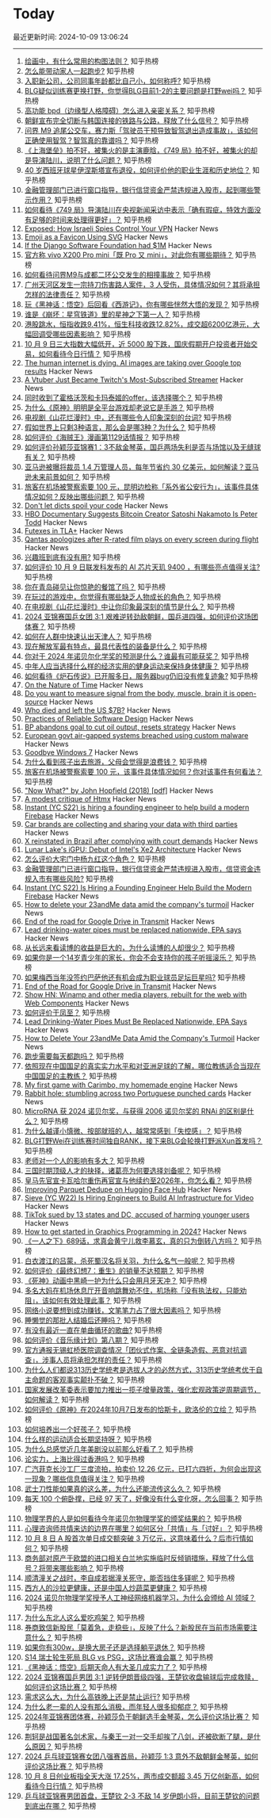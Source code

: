 # Today

最近更新时间: 2024-10-09 13:06:24

--- 
1. [绘画中，有什么常用的构图法则？](https://www.zhihu.com/question/362048641) 知乎热榜
2. [怎么能带动家人一起跑步?](https://www.zhihu.com/question/667659129) 知乎热榜
3. [入职新公司，公司同事年龄都比自己小，如何称呼?](https://www.zhihu.com/question/671622742) 知乎热榜
4. [BLG疑似训练赛更换打野，你觉得BLG目前1-2的主要问题是打野wei吗？](https://www.zhihu.com/question/777613592) 知乎热榜
5. [高功能 bpd（边缘型人格障碍）怎么进入亲密关系？](https://www.zhihu.com/question/666596400) 知乎热榜
6. [朝鲜宣布完全切断与韩国连接的铁路与公路，释放了什么信号？](https://www.zhihu.com/question/788939859) 知乎热榜
7. [问界 M9 追尾公交车，赛力斯「驾驶员干预导致智驾退出造成事故」，该如何正确使用智驾？智驾真的靠谱吗？](https://www.zhihu.com/question/748626385) 知乎热榜
8. [《上海堡垒》拍不好，被集火的是主演鹿晗，《749 局》拍不好，被集火的却是导演陆川，说明了什么问题？](https://www.zhihu.com/question/720197075) 知乎热榜
9. [40 岁西班牙球星伊涅斯塔宣布退役，如何评价他的职业生涯和历史地位？](https://www.zhihu.com/question/782591337) 知乎热榜
10. [金融管理部门已进行窗口指导，银行信贷资金严禁违规进入股市，起到哪些警示作用？](https://www.zhihu.com/question/778093356) 知乎热榜
11. [如何看待《749 局》导演陆川在央视新闻采访中表示「确有瑕疵，特效方面没有足够的时间来处理得更好」？](https://www.zhihu.com/question/767015949) 知乎热榜
12. [Exposed: How Israeli Spies Control Your VPN](https://www.mintpressnews.com/exposed-how-israeli-spies-control-your-vpn/288259/) Hacker News
13. [Emoji as a Favicon Using SVG](https://css-tricks.com/emoji-as-a-favicon/) Hacker News
14. [If the Django Software Foundation had $1M](https://jacobian.org/2024/oct/8/dsf-one-million/) Hacker News
15. [官方称 vivo X200 Pro mini「既 Pro 又 mini」，对此你有哪些期待？](https://www.zhihu.com/question/770580739) 知乎热榜
16. [如何看待问界M9与成都二环公交发生的相撞事故？](https://www.zhihu.com/question/748626385) 知乎热榜
17. [广州天河区发生一宗持刀伤害路人案件，3 人受伤，具体情况如何？其将承担怎样的法律责任？](https://www.zhihu.com/question/782330896) 知乎热榜
18. [玩《黑神话：悟空》后回看《西游记》，你有哪些恍然大悟的发现？](https://www.zhihu.com/question/665592296) 知乎热榜
19. [谁是《崩坏：星穹铁道》里的星神之下第一人？](https://www.zhihu.com/question/752911482) 知乎热榜
20. [港股跳水，恒指收跌9.41%，恒生科技收跌12.82%，成交超6200亿港元，大幅回调受哪些因素影响？](https://www.zhihu.com/question/780815317) 知乎热榜
21. [10 月 9 日三大指数大幅低开，近 5000 股下跌，国庆假期开户投资者开始交易，如何看待今日行情？](https://www.zhihu.com/question/788585736) 知乎热榜
22. [The human internet is dying. AI images are taking over Google top results](https://old.reddit.com/r/ChatGPT/comments/1fye6tb/the_human_internet_is_dying_ai_images_taking_over/) Hacker News
23. [A Vtuber Just Became Twitch's Most-Subscribed Streamer](https://kotaku.com/ironmouse-kai-cenat-twitch-vtuber-sub-record-1851661798) Hacker News
24. [同时收到了霍格沃茨和卡玛泰姬的offer，该选择哪个？](https://www.zhihu.com/question/661774208) 知乎热榜
25. [为什么《原神》明明是全平台游戏却老说它是手游？](https://www.zhihu.com/question/778810125) 知乎热榜
26. [电视剧《山花烂漫时》中，还有哪些令人印象深刻的台词?](https://www.zhihu.com/question/750384433) 知乎热榜
27. [假如世界上只剩3种语言，那么会是哪3种？为什么？](https://www.zhihu.com/question/20209032) 知乎热榜
28. [如何评价《海贼王》漫画第1129话情报？](https://www.zhihu.com/question/784236831) 知乎热榜
29. [如何评价孙颖莎亚锦赛1：3不敌金琴英，国乒两场失利是否与场馆以及无缝球有关？](https://www.zhihu.com/question/784030628) 知乎热榜
30. [亚马逊被曝将裁员 1.4 万管理人员，每年节省约 30 亿美元，如何解读？亚马逊未来前景如何？](https://www.zhihu.com/question/758670234) 知乎热榜
31. [旅客在机场被警察索要 100 元，昆明边检称「系外省公安行为」，该事件具体情况如何？反映出哪些问题？](https://www.zhihu.com/question/772444247) 知乎热榜
32. [Don't let dicts spoil your code](https://roman.pt/posts/dont-let-dicts-spoil-your-code/) Hacker News
33. [HBO Documentary Suggests Bitcoin Creator Satoshi Nakamoto Is Peter Todd](https://www.bloomberg.com/news/articles/2024-10-09/hbo-documentary-suggests-bitcoin-creator-satoshi-nakamoto-is-peter-todd) Hacker News
34. [Futexes in TLA+](https://surfingcomplexity.blog/2024/10/05/futexes-in-tla/) Hacker News
35. [Qantas apologizes after R-rated film plays on every screen during flight](https://www.cnn.com/2024/10/07/travel/qantas-r-rated-movie-inflight-daddio-intl-hnk/index.html) Hacker News
36. [兴趣班到底有没有用?](https://www.zhihu.com/question/760889281) 知乎热榜
37. [如何评价 10 月 9 日联发科发布的 AI 芯片天玑 9400 ，有哪些亮点值得关注?](https://www.zhihu.com/question/668147698) 知乎热榜
38. [你在青岛碰见让你惊艳的餐馆了吗？](https://www.zhihu.com/question/655978606) 知乎热榜
39. [在玩过的游戏中，你觉得有哪些缺乏人物成长的角色？](https://www.zhihu.com/question/779955141) 知乎热榜
40. [在电视剧《山花烂漫时》中让你印象最深刻的情节是什么？](https://www.zhihu.com/question/695140246) 知乎热榜
41. [2024 亚锦赛国乒女团 3:1 艰难逆转劲敌朝鲜，国乒进四强，如何评价这场团体赛？](https://www.zhihu.com/question/785031970) 知乎热榜
42. [如何在人群中快速认出天津人？](https://www.zhihu.com/question/446117611) 知乎热榜
43. [现在解放军最有特点，最具代表性的装备是什么？](https://www.zhihu.com/question/24784338) 知乎热榜
44. [你对于 2024 年诺贝尔化学奖的预测是什么？谁最有可能获奖？](https://www.zhihu.com/question/666086192) 知乎热榜
45. [中年人应当选择什么样的经济实用的健身运动来保持身体健康？](https://www.zhihu.com/question/667470392) 知乎热榜
46. [如何看待《炉石传说》已开服多日，服务器bug仍旧没有修复迹象?](https://www.zhihu.com/question/712483709) 知乎热榜
47. [On the Nature of Time](https://writings.stephenwolfram.com/2024/10/on-the-nature-of-time/) Hacker News
48. [Do you want to measure signal from the body, muscle, brain it is open-source](https://www.preprints.org/manuscript/202409.1703/v1) Hacker News
49. [Who died and left the US $7B?](https://sherwood.news/power/who-died-and-left-the-us-7-billion-fayez-sarofim/) Hacker News
50. [Practices of Reliable Software Design](https://entropicthoughts.com/practices-of-reliable-software-design) Hacker News
51. [BP abandons goal to cut oil output, resets strategy](https://www.reuters.com/business/energy/bp-drops-oil-output-target-strategy-reset-sources-say-2024-10-07/) Hacker News
52. [European govt air-gapped systems breached using custom malware](https://www.welivesecurity.com/en/eset-research/mind-air-gap-goldenjackal-gooses-government-guardrails/) Hacker News
53. [Goodbye Windows 7](https://lilysthings.org/blog/goodbye-windows-7/) Hacker News
54. [为什么看到孩子出去旅游，父母会觉得是浪费钱？](https://www.zhihu.com/question/666192571) 知乎热榜
55. [旅客在机场被警察索要 100 元，该事件具体情况如何？你对该事件有何看法？](https://www.zhihu.com/question/772444247) 知乎热榜
56. ["Now What?" by John Hopfield (2018) [pdf]](https://pni.princeton.edu/sites/g/files/toruqf321/files/documents/John%20Hopfield%20Now%20What%203_0.pdf) Hacker News
57. [A modest critique of Htmx](https://chrisdone.com/posts/htmx-critique/) Hacker News
58. [Instant (YC S22) is hiring a founding engineer to help build a modern Firebase](https://news.ycombinator.com/item?id=41781768) Hacker News
59. [Car brands are collecting and sharing your data with third parties](https://www.abc.net.au/news/science/2024-10-09/car-brands-are-tracking-and-sharing-your-data-with-third-parties/104440742) Hacker News
60. [X reinstated in Brazil after complying with court demands](https://apnews.com/article/brazil-x-elon-musk-supreme-court-de-moraes-e32c4b4171e78cbe8994f53713a922f7) Hacker News
61. [Lunar Lake's iGPU: Debut of Intel's Xe2 Architecture](https://chipsandcheese.com/p/lunar-lakes-igpu-debut-of-intels) Hacker News
62. [怎么评价大宅门中杨九红这个角色？](https://www.zhihu.com/question/37669223) 知乎热榜
63. [金融管理部门已进行窗口指导，银行信贷资金严禁违规进入股市，信贷资金违规入市有哪些风险?](https://www.zhihu.com/question/778546627) 知乎热榜
64. [Instant (YC S22) Is Hiring a Founding Engineer Help Build the Modern Firebase](https://news.ycombinator.com/item?id=41781768) Hacker News
65. [How to delete your 23andMe data amid the company's turmoil](https://lifehacker.com/health/how-to-delete-23andme-data) Hacker News
66. [End of the road for Google Drive in Transmit](https://blog.panic.com/end-of-the-road-for-google-drive-and-transmit/) Hacker News
67. [Lead drinking-water pipes must be replaced nationwide, EPA says](https://www.nytimes.com/2024/10/08/climate/biden-epa-lead-pipes.html) Hacker News
68. [从长远来看读博的收益是巨大的，为什么读博的人却很少？](https://www.zhihu.com/question/562539993) 知乎热榜
69. [如果你是一个14岁青少年的家长，你会不会支持你的孩子听摇滚乐？](https://www.zhihu.com/question/629695716) 知乎热榜
70. [如果梅西当年没签约巴萨他还有机会成为职业球员足坛巨星吗?](https://www.zhihu.com/question/767579585) 知乎热榜
71. [End of the Road for Google Drive in Transmit](https://blog.panic.com/end-of-the-road-for-google-drive-and-transmit/) Hacker News
72. [Show HN: Winamp and other media players, rebuilt for the web with Web Components](https://player.style) Hacker News
73. [如何评价于凤至？](https://www.zhihu.com/question/371455967) 知乎热榜
74. [Lead Drinking-Water Pipes Must Be Replaced Nationwide, EPA Says](https://www.nytimes.com/2024/10/08/climate/biden-epa-lead-pipes.html) Hacker News
75. [How to Delete Your 23andMe Data Amid the Company's Turmoil](https://lifehacker.com/health/how-to-delete-23andme-data) Hacker News
76. [跑步需要每天都跑吗？](https://www.zhihu.com/question/668207733) 知乎热榜
77. [依照现在中国国足的真实实力水平和对亚洲足球的了解，哪位教练适合当现在中国国足的主教练？](https://www.zhihu.com/question/666388298) 知乎热榜
78. [My first game with Carimbo, my homemade engine](https://nullonerror.org/2024/10/08/my-first-game-with-carimbo/) Hacker News
79. [Rabbit hole: stumbling across two Portuguese punched cards](https://blog.jgc.org/2024/10/rabbit-hole-stumbling-across-two.html) Hacker News
80. [MicroRNA 获 2024 诺贝尔奖，与获得 2006 诺贝尔奖的 RNAi 的区别是什么？](https://www.zhihu.com/question/770664282) 知乎热榜
81. [为什么越谨小慎微、按部就班的人，越常常感到「失控感」？](https://www.zhihu.com/question/671400755) 知乎热榜
82. [BLG打野Wei在训练赛时间独自RANK，接下来BLG会轮换打野派Xun首发吗？](https://www.zhihu.com/question/777305442) 知乎热榜
83. [老师对一个人的影响有多大？](https://www.zhihu.com/question/285052074) 知乎热榜
84. [三国时期顶级人才的抉择，诸葛亮为何要选择刘备呢？](https://www.zhihu.com/question/672894384) 知乎热榜
85. [皇马先官宣卡瓦哈尔重伤再官宣与他续约至2026年，你怎么看？](https://www.zhihu.com/question/763263135) 知乎热榜
86. [Improving Parquet Dedupe on Hugging Face Hub](https://huggingface.co/blog/improve_parquet_dedupe) Hacker News
87. [Sieve (YC W22) Is Hiring Engineers to Build AI Infrastructure for Video](https://www.sievedata.com/) Hacker News
88. [TikTok sued by 13 states and DC, accused of harming younger users](https://www.reuters.com/legal/tiktok-sued-by-13-states-dc-accused-harming-younger-users-2024-10-08/) Hacker News
89. [How to get started in Graphics Programming in 2024?](https://twitter.com/rainbowpikmin/status/1842967087809237119) Hacker News
90. [《一人之下》689话，求真会黄宁儿救李慕玄，真的只为倒转八方吗？](https://www.zhihu.com/question/735672907) 知乎热榜
91. [白衣渡江的吕蒙，杀死蜀汉名将关羽，为什么名气一般呢？](https://www.zhihu.com/question/594134251) 知乎热榜
92. [如何评价《最终幻想7：重生》的销量不达预期？](https://www.zhihu.com/question/726342495) 知乎热榜
93. [《死神》动画中黑崎一护为什么只会用月牙天冲？](https://www.zhihu.com/question/660911215) 知乎热榜
94. [多名大妈在机场休息厅开音响跳舞劝不住，机场称「没有执法权，只能劝阻」，该如何有效处理此事？](https://www.zhihu.com/question/748727234) 知乎热榜
95. [网络小说要想到成功赚钱，文笔笔力占了很大因素吗？](https://www.zhihu.com/question/758016627) 知乎热榜
96. [睡懒觉的那批人结婚后还睡吗？](https://www.zhihu.com/question/767486093) 知乎热榜
97. [有没有最近一直在单曲循环的歌曲?](https://www.zhihu.com/question/666769653) 知乎热榜
98. [如何评价《音乐缘计划》第八期？](https://www.zhihu.com/question/762908484) 知乎热榜
99. [官方通报无锡虹桥医院调查情况「团伙式作案、全链条造假、恶意对抗调查」，涉事人员将承担怎样的责任？](https://www.zhihu.com/question/782345094) 知乎热榜
100. [为什么人们都说313历史学统考是选拔人才的必然方式，313历史学统考优于自主命题的客观事实颠扑不破？](https://www.zhihu.com/question/668291293) 知乎热榜
101. [国家发展改革委表示要加力推出一揽子增量政策，强化宏观政策逆周期调节，如何解读？](https://www.zhihu.com/question/777948761) 知乎热榜
102. [如何评价《原神》在2024年10月7日发布的恰斯卡，欧洛伦的立绘？](https://www.zhihu.com/question/772362008) 知乎热榜
103. [如何培养出一个好孩子？](https://www.zhihu.com/question/609097588) 知乎热榜
104. [什么样的运动适合长期坚持呀？](https://www.zhihu.com/question/669859545) 知乎热榜
105. [为什么总感觉近几年美剧没以前那么好看了？](https://www.zhihu.com/question/646099270) 知乎热榜
106. [论实力，上海比得过香港吗？](https://www.zhihu.com/question/616415317) 知乎热榜
107. [广汽菲克长沙工厂三度流拍，拍卖价 12.26 亿元，已打六四折，为何会出现这一现象？哪些信息值得关注？](https://www.zhihu.com/question/667686546) 知乎热榜
108. [武士刀性能如果真的这么差，为什么还能流传这么久？](https://www.zhihu.com/question/663780086) 知乎热榜
109. [每天 100 个俯卧撑，已经 97 天了，好像没有什么变化呀，怎么回事？](https://www.zhihu.com/question/665855919) 知乎热榜
110. [物理学界的人是如何看待今年诺贝尔物理学奖的颁奖结果的？](https://www.zhihu.com/question/782345083) 知乎热榜
111. [心理咨询师共情来访的边界在哪里？如何区分「共情」与「讨好」？](https://www.zhihu.com/question/665878940) 知乎热榜
112. [10 月 8 日 A 股首次单日成交额突破 3 万亿元，这意味着什么？后市行情如何？](https://www.zhihu.com/question/777819709) 知乎热榜
113. [商务部对原产于欧盟的进口相关白兰地实施临时反倾销措施，释放了什么信号？将带来哪些影响？](https://www.zhihu.com/question/779319317) 知乎热榜
114. [顺清潼关之战时，李自成若据潼关死守，能否挡住多铎呢？](https://www.zhihu.com/question/767825347) 知乎热榜
115. [西方人的沙拉更健康，还是中国人炒蔬菜更健康？](https://www.zhihu.com/question/458600977) 知乎热榜
116. [2024 诺贝尔物理学奖授予人工神经网络机器学习，为什么会颁给 AI 领域？](https://www.zhihu.com/question/777943030) 知乎热榜
117. [为什么东北人这么爱吃鸡架？](https://www.zhihu.com/question/664951524) 知乎热榜
118. [券商致信新股民「莫着急，走稳些」，反映了什么？新股民在当前市场需要注意什么？](https://www.zhihu.com/question/780487565) 知乎热榜
119. [如果你有300w，是换大房子还是选择躺平退休？](https://www.zhihu.com/question/667680671) 知乎热榜
120. [S14 瑞士轮生死局 BLG vs PSG，这场比赛谁会赢？](https://www.zhihu.com/question/777755715) 知乎热榜
121. [《黑神话：悟空》后期天命人有大圣几成实力了？](https://www.zhihu.com/question/665527919) 知乎热榜
122. [2024 亚锦赛国乒男团 3:1 逆转伊朗晋级四强，王楚钦收盘输球后完成救赎，如何评价这场比赛？](https://www.zhihu.com/question/780283169) 知乎热榜
123. [需求这么大，为什么高铁晚上还是禁止运行?](https://www.zhihu.com/question/666928738) 知乎热榜
124. [为什么老一辈的人没有那么消极，而年轻人很多抑郁症？](https://www.zhihu.com/question/715083437) 知乎热榜
125. [2024年亚锦赛团体赛，孙颖莎负于朝鲜选手金琴英，怎么评价这场比赛？](https://www.zhihu.com/question/784016330) 知乎热榜
126. [荆轲是战国著名剑术家，与秦王一对一交手却挨了八剑，还被砍断了腿，是什么原因？](https://www.zhihu.com/question/666488175) 知乎热榜
127. [2024 乒乓球亚锦赛女团八强赛首局，孙颖莎 1:3 意外不敌朝鲜金琴英，如何评价这场比赛？](https://www.zhihu.com/question/784002372) 知乎热榜
128. [10 月 8 日创业板指全天大涨 17.25%，两市成交额超 3.45 万亿创新高，如何看待今日行情？](https://www.zhihu.com/question/777604102) 知乎热榜
129. [乒乓球亚锦赛男团首盘，王楚钦 2-3 不敌 14 岁伊朗小将，目前王楚钦的问题到底出在哪？](https://www.zhihu.com/question/779400065) 知乎热榜

